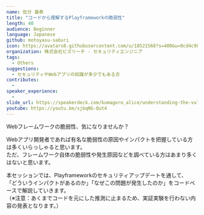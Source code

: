 ```yaml
---
name: 佐分 基泰
title: "コードから理解するPlayframeworkの脆弱性"
length: 40
audience: Beginner
language: Japanese
github: motoyasu-saburi
icon: https://avatars0.githubusercontent.com/u/18521568?s=400&u=0cd4c9884b6ffa45c5556aa8396e68453f89ff7b&v=4
organization: 株式会社ビズリーチ - セキュリティエンジニア
tags:
  - Others
suggestions:
  - セキュリティやWebアプリの知識が多少でもある方
contributes:
  - 
speaker_experience:
  - 
slide_url: https://speakerdeck.com/kumagoro_alice/understanding-the-vulnerabilities-of-play-through-its-code-base
youtube: https://youtu.be/sjbqNG-Qut4
---
```

Webフレームワークの脆弱性、気になりませんか？  

Webアプリ開発者であれば有名な脆弱性の原因やインパクトを把握している方は多くいらっしゃると思います。  
ただ、フレームワーク自体の脆弱性や発生原因などを調べている方はあまり多くはないと思います。  

本セッションでは、Playframeworkのセキュリティアップデートを通して、
「どういうインパクトがあるのか」「なぜこの問題が発生したのか」をコードベースで解説していきます。  
（※注意：あくまでコードを元にした推測に止まるため、実証実験を行わない内容の発表となります。）

